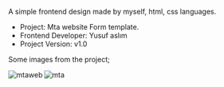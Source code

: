 
A simple frontend design made by myself, html, css languages.


- Project: Mta website Form template.
- Frontend Developer: Yusuf aslım
- Project Version: v1.0

Some images from the project;

<a href="https://tr.wikipedia.org/wiki/MTAWEB"><img align="left" alt="mtaweb" src="https://cdn.discordapp.com/attachments/706239635000393789/827615982624833536/unknown.png"/></a>

<a href="https://tr.wikipedia.org/wiki/MTA"><img align="left" alt="mta" src="https://cdn.discordapp.com/attachments/706239635000393789/827616819849461820/unknown.png"/></a>

